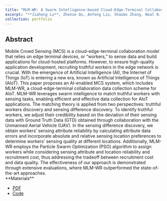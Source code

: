 ```yaml
---
title: "MLM-WR: A Swarm Intelligence-based Cloud-Edge-Terminal Collaboration Data Collection Scheme in The Era of AIoT"
excerpt: "**Jiaheng Lu**, Zhenze Qu, Anfeng Liu, Shaobo Zhang, Neal N. Xiong. <br>To appear in *IEEE Internet of Things Journal* (DOI: 10.1109/JIOT.2023.3309959)"
collection: portfolio
---
```


<h2>Abstract</h2>
Mobile Crowd Sensing (MCS) is a cloud-edge-terminal collaboration model that relies on edge terminal devices, or “workers,” to sense data and build applications for cloud-hosted platforms. However, to ensure high-quality application development, recruiting truthful workers in the edge network is crucial. With the emergence of Artificial Intelligence (AI), the Internet of Things (IoT) is entering a new era, known as Artificial Intelligence of Things (AIoT). This paper proposes an AI-enabled MCS system, which includes MLM-WR, a cloud-edge-terminal collaboration data collection scheme for AIoT. MLM-WR leverages swarm intelligence to match truthful workers with sensing tasks, enabling efficient and effective data collection for AIoT applications. The matching theory is applied from two perspectives: truthful workers discovery and sensing difference discovery. To identify truthful workers, we adjust their credibility based on the deviation of their sensing data with Ground Truth Data (GTD) obtained through collaboration with the Unmanned Aerial Vehicle (UAV). In the sensing difference discovery, we obtain workers’ sensing attribute reliability by calculating attribute data errors and incorporate absolute and relative sensing location preferences to determine workers’ sensing quality at different locations. Additionally, MLM-WR employs the Particle Swarm Optimization (PSO) algorithm to assign workers while considering sensing attribute and location reliability and recruitment cost, thus addressing the tradeoff between recruitment cost and data quality. The effectiveness of our approach is demonstrated through extensive evaluations, where MLM-WR outperformed the state-of-the-art approaches.

<br>
**Materials**
<ul>
<li><a href="http://JhengLu.github.io/files/MLM-WR.pdf">PDF</a></li>
<li><a href="https://github.com/JhengLu/MLM-WR">Code</a></li>
</ul>

